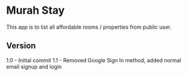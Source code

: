 # Murah Stay 

This app is to list all affordable rooms / properties from public user. 

## Version 
1.0 - Initial commit
1.1 - Removed Google Sign In method, added normal email signup and login
